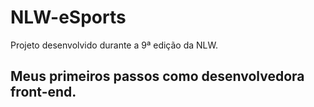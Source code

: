# NLW-eSports
Projeto desenvolvido durante a 9ª edição da NLW.

## Meus primeiros passos como desenvolvedora front-end.
